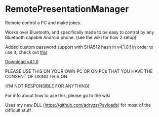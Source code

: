 # RemotePresentationManager
Remote control a PC and make jokes.

Works over Bluetooth, and specifically made to be easy to control by any Bluetooth capable Android phone. (see the wiki for how 2 setup)

Added custom password support with SHA512 hash in v4.1.0!! in order to use it, check out [this](https://github.com/adryzz/RPMPasswordSet)

[Download v4.1.0](https://github.com/adryzz/RemotePresentationManager/releases)

PLEASE USE THIS ON YOUR OWN PC OR ON PCs THAT YOU HAVE THE CONSENT OF USING THIS ON.

(I'M NOT RESPONSIBLE FOR ANYTHING)

For info about how to use this, please go to the wiki

Uses my new DLL (https://github.com/adryzz/Payloads) for most of the difficult stuff
